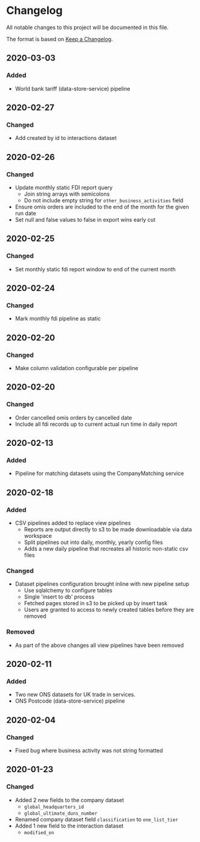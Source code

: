 # Changelog
  
All notable changes to this project will be documented in this file.

The format is based on [Keep a Changelog](https://keepachangelog.com/en/1.0.0/).


## 2020-03-03

### Added

- World bank tariff (data-store-service) pipeline


## 2020-02-27

### Changed

- Add created by id to interactions dataset


## 2020-02-26

### Changed

- Update monthly static FDI report query
  - Join string arrays with semicolons
  - Do not include empty string for `other_business_activities` field 
- Ensure omis orders are included to the end of the month for the given run date
- Set null and false values to false in export wins early cut


## 2020-02-25

### Changed

- Set monthly static fdi report window to end of the current month


## 2020-02-24

### Changed

- Mark monthly fdi pipeline as static


## 2020-02-20

### Changed

- Make column validation configurable per pipeline


## 2020-02-20

### Changed

- Order cancelled omis orders by cancelled date
- Include all fdi records up to current actual run time in daily report

## 2020-02-13

### Added

- Pipeline for matching datasets using the CompanyMatching service

## 2020-02-18

### Added

- CSV pipelines added to replace view pipelines
    - Reports are output directly to s3 to be made downloadable via data workspace
    - Split pipelines out into daily, monthly, yearly config files
    - Adds a new daily pipeline that recreates all historic non-static csv files


### Changed

- Dataset pipelines configuration brought inline with new pipeline setup
    - Use sqlalchemy to configure tables
    - Single 'insert to db' process
    - Fetched pages stored in s3 to be picked up by insert task
    - Users are granted to access to newly created tables before they are removed 

    
### Removed

- As part of the above changes all view pipelines have been removed


## 2020-02-11

### Added

- Two new ONS datasets for UK trade in services.
- ONS Postcode (data-store-service) pipeline


## 2020-02-04

### Changed

- Fixed bug where business activity was not string formatted


## 2020-01-23

### Changed

- Added 2 new fields to the company dataset
    - `global_headquarters_id`
    - `global_ultimate_duns_number`
- Renamed company dataset field `classification` to `one_list_tier` 
- Added 1 new field to the interaction dataset
    - `modified_on`
